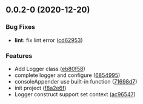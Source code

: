 ## 0.0.2-0 (2020-12-20)


### Bug Fixes

* **lint:** fix lint error ([cd62953](https://github.com/remote-web-dev-tools/logger/commit/cd629539482a9800bad19990ae409df01cee6492))


### Features

* Add Logger class ([eb80f58](https://github.com/remote-web-dev-tools/logger/commit/eb80f58cc1cbcb55699f4e98e4d606599d800cb8))
* complete logger and configure ([6854995](https://github.com/remote-web-dev-tools/logger/commit/68549958857be76a6cd7d4b9f4e0405615b06d8a))
* consoleAppender use built-in function ([71698d7](https://github.com/remote-web-dev-tools/logger/commit/71698d700a8b01fcd250ba8da76f6bf050de0991))
* init project ([f8a2e6f](https://github.com/remote-web-dev-tools/logger/commit/f8a2e6fb4d061bf18dfcab114db024b9f05f2735))
* Logger construct support set context ([ac96547](https://github.com/remote-web-dev-tools/logger/commit/ac96547e6d85a00ce354b6928f2747b9044760f6))



